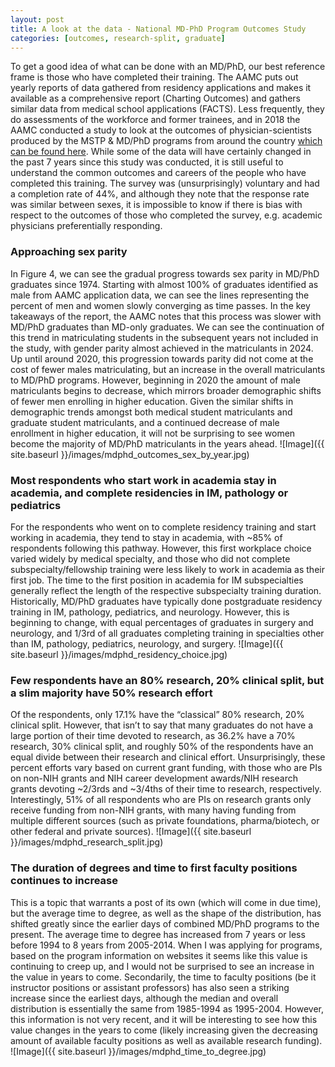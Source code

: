 ```yaml
---
layout: post
title: A look at the data - National MD-PhD Program Outcomes Study
categories: [outcomes, research-split, graduate]
---
```


To get a good idea of what can be done with an MD/PhD, our best reference frame is those who have completed their training. The AAMC puts out yearly reports of data gathered from residency applications and makes it available as a comprehensive report (Charting Outcomes) and gathers similar data from medical school applications (FACTS). Less frequently, they do assessments of the workforce and former trainees, and in 2018 the AAMC conducted a study to look at the outcomes of physician-scientists produced by the MSTP & MD/PhD programs from around the country [which can be found here](https://store.aamc.org/downloadable/download/sample/sample_id/162/). While some of the data will have certainly changed in the past 7 years since this study was conducted, it is still useful to understand the common outcomes and careers of the people who have completed this training. The survey was (unsurprisingly) voluntary and had a completion rate of 44%, and although they note that the response rate was similar between sexes, it is impossible to know if there is bias with respect to the outcomes of those who completed the survey, e.g. academic physicians preferentially responding. 

### Approaching sex parity
In Figure 4, we can see the gradual progress towards sex parity in MD/PhD graduates since 1974. Starting with almost 100% of graduates identified as male from AAMC application data, we can see the lines representing the percent of men and women slowly converging as time passes. In the key takeaways of the report, the AAMC notes that this process was slower with MD/PhD graduates than MD-only graduates. We can see the continuation of this trend in matriculating students in the subsequent years not included in the study, with gender parity almost achieved in the matriculants in 2024. Up until around 2020, this progression towards parity did not come at the cost of fewer males matriculating, but an increase in the overall matriculants to MD/PhD programs. However, beginning in 2020 the amount of male matriculants begins to decrease, which mirrors broader demographic shifts of fewer men enrolling in higher education. Given the similar shifts in demographic trends amongst both medical student matriculants and graduate student matriculants, and a continued decrease of male enrollment in higher education, it will not be surprising to see women become the majority of MD/PhD matriculants in the years ahead. 
![Image]({{ site.baseurl }}/images/mdphd_outcomes_sex_by_year.jpg)

### Most respondents who start work in academia stay in academia, and complete residencies in IM, pathology or pediatrics
For the respondents who went on to complete residency training and start working in academia, they tend to stay in academia, with ~85% of respondents following this pathway. However, this first workplace choice varied widely by medical specialty, and those who did not complete subspecialty/fellowship training were less likely to work in academia as their first job. The time to the first position in academia for IM subspecialties generally reflect the length of the respective subspecialty training duration. Historically, MD/PhD graduates have typically done postgraduate residency training in IM, pathology, pediatrics, and neurology. However, this is beginning to change, with equal percentages of graduates in surgery and neurology, and 1/3rd of all graduates completing training in specialties other than IM, pathology, pediatrics, neurology, and surgery. 
![Image]({{ site.baseurl }}/images/mdphd_residency_choice.jpg)

### Few respondents have an 80% research, 20% clinical split, but a slim majority have 50% research effort
Of the respondents, only 17.1% have the “classical” 80% research, 20% clinical split. However, that isn’t to say that many graduates do not have a large portion of their time devoted to research, as 36.2% have a 70% research, 30% clinical split, and roughly 50% of the respondents have an equal divide between their research and clinical effort. Unsurprisingly, these percent efforts vary based on current grant funding, with those who are PIs on non-NIH grants and NIH career development awards/NIH research grants devoting ~2/3rds and ~3/4ths of their time to research, respectively. Interestingly, 51% of all respondents who are PIs on research grants only receive funding from non-NIH grants, with many having funding from multiple different sources (such as private foundations, pharma/biotech, or other federal and private sources). 
![Image]({{ site.baseurl }}/images/mdphd_research_split.jpg) 

### The duration of degrees and time to first faculty positions continues to increase
This is a topic that warrants a post of its own (which will come in due time), but the average time to degree, as well as the shape of the distribution, has shifted greatly since the earlier days of combined MD/PhD programs to the present. The average time to degree has increased from 7 years or less before 1994 to 8 years from 2005-2014. When I was applying for programs, based on the program information on websites it seems like this value is continuing to creep up, and I would not be surprised to see an increase in the value in years to come. Secondarily, the time to faculty positions (be it instructor positions or assistant professors) has also seen a striking increase since the earliest days, although the median and overall distribution is essentially the same from 1985-1994 as 1995-2004. However, this information is not very recent, and it will be interesting to see how this value changes in the years to come (likely increasing given the decreasing amount of available faculty positions as well as available research funding). 
![Image]({{ site.baseurl }}/images/mdphd_time_to_degree.jpg)